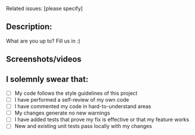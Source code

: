 Related issues: [please specify]

## Description:

What are you up to? Fill us in :)

## Screenshots/videos

<!-- If there is a visual component to what you did, please save us time by adding a screenshot. You can even link to a video demonstrating your feature, that would be cool too -->

## I solemnly swear that:

- [ ] My code follows the style guidelines of this project
- [ ] I have performed a self-review of my own code
- [ ] I have commented my code in hard-to-understand areas
- [ ] My changes generate no new warnings
- [ ] I have added tests that prove my fix is effective or that my feature works
- [ ] New and existing unit tests pass locally with my changes
